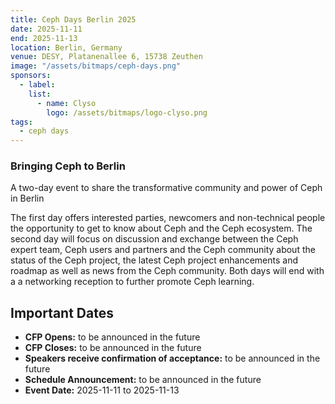 ```yaml
---
title: Ceph Days Berlin 2025
date: 2025-11-11
end: 2025-11-13
location: Berlin, Germany
venue: DESY, Platanenallee 6, 15738 Zeuthen
image: "/assets/bitmaps/ceph-days.png"
sponsors:
  - label:
    list:
      - name: Clyso
        logo: /assets/bitmaps/logo-clyso.png
tags:
  - ceph days
---
```


### Bringing Ceph to Berlin

A two-day event to share the transformative community and power of Ceph in Berlin

The first day offers interested parties, newcomers and non-technical people the opportunity to get to know about Ceph and the Ceph ecosystem.
The second day will focus on discussion and exchange between the Ceph expert team, Ceph users and partners and the Ceph community
about the status of the Ceph project, the latest Ceph
project enhancements and roadmap as well as news from the Ceph community.
Both days will end with a
a networking reception to further promote Ceph learning.

## Important Dates

- **CFP Opens:** to be announced in the future
- **CFP Closes:** to be announced in the future
- **Speakers receive confirmation of acceptance:** to be announced in the future
- **Schedule Announcement:** to be announced in the future
- **Event Date:** 2025-11-11 to 2025-11-13
